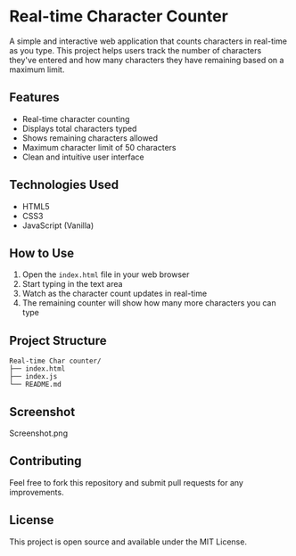 # Real-time Character Counter

A simple and interactive web application that counts characters in real-time as you type. This project helps users track the number of characters they've entered and how many characters they have remaining based on a maximum limit.

## Features

- Real-time character counting
- Displays total characters typed
- Shows remaining characters allowed
- Maximum character limit of 50 characters
- Clean and intuitive user interface

## Technologies Used

- HTML5
- CSS3
- JavaScript (Vanilla)

## How to Use

1. Open the `index.html` file in your web browser
2. Start typing in the text area
3. Watch as the character count updates in real-time
4. The remaining counter will show how many more characters you can type

## Project Structure

```
Real-time Char counter/
├── index.html
├── index.js
└── README.md
```

## Screenshot

Screenshot.png

## Contributing

Feel free to fork this repository and submit pull requests for any improvements.

## License

This project is open source and available under the MIT License. 